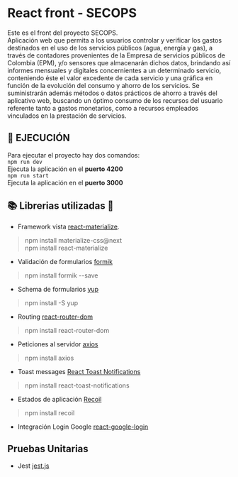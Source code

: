 # React front - SECOPS
Este es el front del proyecto SECOPS.  
Aplicación web que permita a los usuarios controlar y verificar los gastos destinados en el uso de los servicios públicos (agua, energía y gas), a través de contadores provenientes de la Empresa de servicios públicos de Colombia (EPM), y/o sensores que almacenarán dichos datos, brindando así informes mensuales y digitales concernientes a un determinado servicio, conteniendo éste el valor excedente de cada servicio y una gráfica en función de la evolución del consumo y ahorro de los servicios. Se suministrarán además métodos o datos prácticos de ahorro a través del aplicativo web, buscando un óptimo consumo de los recursos del usuario referente tanto a gastos monetarios, como a recursos empleados vinculados en la prestación de servicios.

## 🚀 EJECUCIÓN
Para ejecutar el proyecto hay dos comandos:  
`npm run dev`  
Ejecuta la aplicación en el **puerto 4200**  
`npm run start`  
Ejecuta la aplicación en el **puerto 3000**

## 📚 Librerias utilizadas 🧱
- Framework vista [react-materialize](https://www.npmjs.com/package/react-materialize).
> npm install materialize-css@next  
> npm install react-materialize
- Validación de formularios [formik](https://formik.org/)
> npm install formik --save
- Schema de formularios [yup](https://www.npmjs.com/package/yup)
> npm install -S yup
- Routing [react-router-dom](https://reactrouter.com/)
> npm install react-router-dom
- Peticiones al servidor [axios](https://www.npmjs.com/package/axios)
> npm install axios
- Toast messages [React Toast Notifications](https://github.com/jossmac/react-toast-notifications)
> npm install react-toast-notifications
- Estados de aplicación [Recoil](https://recoiljs.org/)
> npm install recoil
- Integración Login Google [react-google-login](https://www.npmjs.com/package/react-google-login)

## Pruebas Unitarias
- Jest [jest.js](https://jestjs.io/)